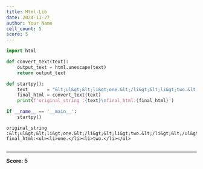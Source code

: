 ```yaml
---
title: Html-Lib
date: 2024-11-27
author: Your Name
cell_count: 5
score: 5
---
```


```python
import html
```


```python
def convert_text(text):
    output_text = html.unescape(text)
    return output_text
```


```python
def startpy():
    text       = "&lt;ul&gt;&lt;li&gt;one.&lt;/li&gt;&lt;li&gt;two.&lt;/li&gt;&lt;/ul&gt;"
    final_html = convert_text(text)
    print(f'original_string :{text}\nfinal_html:{final_html}')
```


```python
if __name__ == '__main__':
    startpy()
```

    original_string :&lt;ul&gt;&lt;li&gt;one.&lt;/li&gt;&lt;li&gt;two.&lt;/li&gt;&lt;/ul&gt;
    final_html:<ul><li>one.</li><li>two.</li></ul>



```python

```


---
**Score: 5**
